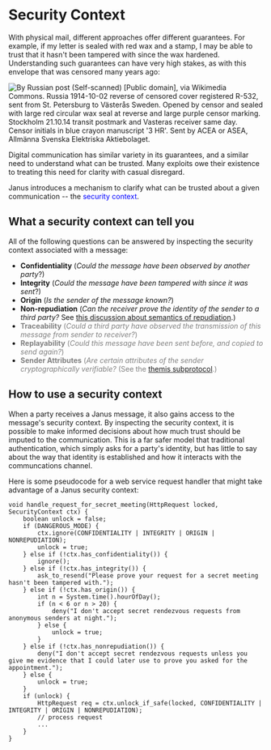 # Security Context

With physical mail, different approaches offer different guarantees. For
 example, if my letter is sealed with red wax and a stamp, I may be able
 to trust that it hasn't been tampered with since the wax hardened. Understanding
 such guarantees can have very high stakes, as with this envelope that
 was censored many years ago:

![By Russian post (Self-scanned) [Public domain], via Wikimedia Commons.
Russia 1914-10-02 reverse of censored cover registered R-532, sent from
St. Petersburg to Västerås Sweden. Opened by censor and sealed with large
red circular wax seal at reverse and large purple censor marking.
Stockholm 21.10.14 transit postmark and Vasteras receiver same day.
Censor initials in blue crayon manuscript '3 HR'. Sent by ACEA or ASEA,
Allmänna Svenska Elektriska Aktiebolaget.](sealed-envelope.jpg)

Digital communication has similar variety in its guarantees, and a similar
 need to understand what can be trusted. Many exploits owe their existence
 to treating this need for clarity with casual disregard.

Janus introduces a mechanism to clarify what can be trusted about a given
 communication -- the <font color="blue">security context</font>.

## What a security context can tell you

All of the following questions can be answered by inspecting the security
context associated with a message:

* <b>Confidentiality</b> (_Could the message have been observed by another party_?)
* <b>Integrity</b> (_Could the message have been tampered with since it was sent_?)
* <b>Origin</b> (_Is the sender of the message known?_)
* <b>Non-repudiation</b> (_Can the receiver prove the identity of
  the sender to a third party?_ See [this discussion about semantics of
  repudiation](repudiation.md).)
* <font color="gray"><b>Traceability</b> (_Could a third party have
  observed the transmission of this message from sender to receiver?_)</font>
* <font color="gray"><b>Replayability</b> (_Could this message have been
  sent before, and copied to send again?_)</font>
* <font color="gray"><b>Sender Attributes</b> (_Are certain attributes of
  the sender cryptographically verifiable?_ (See the [themis subprotocol](
  ../themis/README.md).)</font>

## How to use a security context

When a party receives a Janus message, it also gains access to the
 message's security context. By inspecting the security context, it is
 possible to make informed decisions about how much trust should be
 imputed to the communication. This is a far safer model that traditional
 authentication, which simply asks for a party's identity, but has little
 to say about the way that identity is established and how it interacts
 with the communcations channel.

Here is some pseudocode for a web service request handler that might
 take advantage of a Janus security context:

```
void handle_request_for_secret_meeting(HttpRequest locked, SecurityContext ctx) {
    boolean unlock = false;
    if (DANGEROUS_MODE) {
        ctx.ignore(CONFIDENTIALITY | INTEGRITY | ORIGIN | NONREPUDIATION);
        unlock = true;
    } else if (!ctx.has_confidentiality()) {
        ignore();
    } else if (!ctx.has_integrity()) {
        ask_to_resend("Please prove your request for a secret meeting hasn't been tampered with.");
    } else if (!ctx.has_origin()) {
        int n = System.time().hourOfDay();
        if (n < 6 or n > 20) {
            deny("I don't accept secret rendezvous requests from anonymous senders at night.");
        } else {
            unlock = true;
        }
    } else if (!ctx.has_nonrepudiation()) {
        deny("I don't accept secret rendezvous requests unless you give me evidence that I could later use to prove you asked for the appointment.");
    } else {
        unlock = true;
    }
    if (unlock) {
        HttpRequest req = ctx.unlock_if_safe(locked, CONFIDENTIALITY | INTEGRITY | ORIGIN | NONREPUDIATION);
        // process request
        ...
    }
}
```


